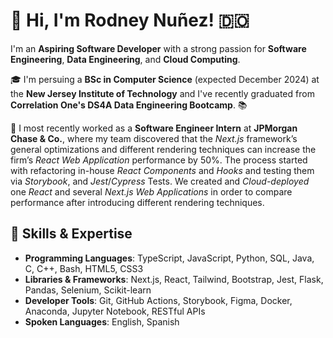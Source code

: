 # 👋 Hi, I'm Rodney Nuñez! 🇩🇴

I'm an **Aspiring Software Developer** with a strong passion for **Software Engineering**, **Data Engineering**, and **Cloud Computing**.

🎓 I'm persuing a **BSc in Computer Science** (expected December 2024) at the **New Jersey Institute of Technology** and I've recently graduated from **Correlation One's DS4A Data Engineering Bootcamp**. 📚

🏢 I most recently worked as a **Software Engineer Intern** at **JPMorgan Chase & Co.**, where my team discovered that the *Next.js* framework’s general optimizations and different rendering techniques can increase the firm’s *React Web Application* performance by 50%. The process started with refactoring in-house *React Components* and *Hooks* and testing them via *Storybook*, and *Jest*/*Cypress* Tests. We created and *Cloud-deployed* one *React* and several *Next.js Web Applications* in order to compare performance after introducing different rendering techniques.


## 🧠 Skills & Expertise

* **Programming Languages**: TypeScript, JavaScript, Python, SQL, Java, C, C++, Bash, HTML5, CSS3
* **Libraries & Frameworks**: Next.js, React, Tailwind, Bootstrap, Jest, Flask, Pandas, Selenium, Scikit-learn
* **Developer Tools**: Git, GitHub Actions, Storybook, Figma, Docker, Anaconda, Jupyter Notebook, RESTful APIs
* **Spoken Languages**: English, Spanish

<!--
**rod608/rod608** is a ✨ _special_ ✨ repository because its `README.md` (this file) appears on your GitHub profile.

Here are some ideas to get you started:

- 🔭 I’m currently working on ...
- 🌱 I’m currently learning ...
- 👯 I’m looking to collaborate on ...
- 🤔 I’m looking for help with ...
- 💬 Ask me about ...
- 📫 How to reach me: ...
- 😄 Pronouns: ...
- ⚡ Fun fact: ...
-->
